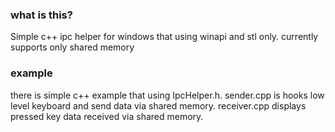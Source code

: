 ### what is this?
Simple c++ ipc helper for windows that using winapi and stl only. currently supports only shared memory
### example
there is simple c++ example that using IpcHelper.h. sender.cpp is hooks low level keyboard and send data via shared memory. receiver.cpp displays pressed key data received via shared memory.
